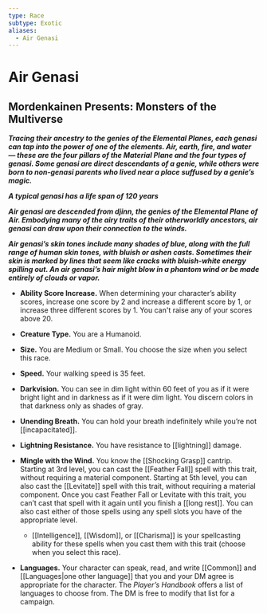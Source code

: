 ```yaml
---
type: Race
subtype: Exotic
aliases:
  - Air Genasi
---
```

# Air Genasi 

## Mordenkainen Presents: Monsters of the Multiverse

**_Tracing their ancestry to the genies of the Elemental Planes, each genasi can tap into the power of one of the elements. Air, earth, fire, and water — these are the four pillars of the Material Plane and the four types of genasi. Some genasi are direct descendants of a genie, while others were born to non-genasi parents who lived near a place suffused by a genie’s magic._**

**_A typical genasi has a life span of 120 years_**

**_Air genasi are descended from djinn, the genies of the Elemental Plane of Air. Embodying many of the airy traits of their otherworldly ancestors, air genasi can draw upon their connection to the winds._**

**_Air genasi’s skin tones include many shades of blue, along with the full range of human skin tones, with bluish or ashen casts. Sometimes their skin is marked by lines that seem like cracks with bluish-white energy spilling out. An air genasi’s hair might blow in a phantom wind or be made entirely of clouds or vapor._**

- **Ability Score Increase.** When determining your character’s ability scores, increase one score by 2 and increase a different score by 1, or increase three different scores by 1. You can't raise any of your scores above 20.

- **Creature Type.** You are a Humanoid.

- **Size.** You are Medium or Small. You choose the size when you select this race.

- **Speed.** Your walking speed is 35 feet.

- **Darkvision.** You can see in dim light within 60 feet of you as if it were bright light and in darkness as if it were dim light. You discern colors in that darkness only as shades of gray.

- **Unending Breath.** You can hold your breath indefinitely while you’re not [[incapacitated]].

- **Lightning Resistance.** You have resistance to [[lightning]] damage.

- **Mingle with the Wind.** You know the [[Shocking Grasp]] cantrip. Starting at 3rd level, you can cast the [[Feather Fall]] spell with this trait, without requiring a material component. Starting at 5th level, you can also cast the [[Levitate]] spell with this trait, without requiring a material component. Once you cast Feather Fall or Levitate with this trait, you can’t cast that spell with it again until you finish a [[long rest]]. You can also cast either of those spells using any spell slots you have of the appropriate level.
    - [[Intelligence]], [[Wisdom]], or [[Charisma]] is your spellcasting ability for these spells when you cast them with this trait (choose when you select this race).

- **Languages.** Your character can speak, read, and write [[Common]] and [[Languages|one other language]] that you and your DM agree is appropriate for the character. The _Player’s Handbook_ offers a list of languages to choose from. The DM is free to modify that list for a campaign.